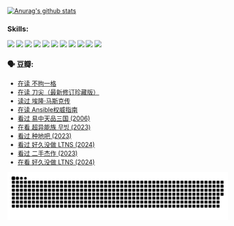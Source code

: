 
[![Anurag's github stats](https://github-readme-stats.vercel.app/api?username=w940853815)](https://github.com/anuraghazra/github-readme-stats)

### Skills:

<code><img height="32" src="https://cdn.jsdelivr.net/npm/simple-icons@v5/icons/python.svg"></code>
<code><img height="32" src="https://cdn.jsdelivr.net/npm/simple-icons@v5/icons/javascript.svg"></code>
<code><img height="32" src="https://cdn.jsdelivr.net/npm/simple-icons@v5/icons/django.svg"></code>
<code><img height="32" src="https://cdn.jsdelivr.net/npm/simple-icons@v5/icons/flask.svg"></code>
<code><img height="32" src="https://cdn.jsdelivr.net/npm/simple-icons@v5/icons/vuetify.svg"></code>
<code><img height="32" src="https://cdn.jsdelivr.net/npm/simple-icons@v5/icons/git.svg"></code>
<code><img height="32" src="https://cdn.jsdelivr.net/npm/simple-icons@v5/icons/docker.svg"></code>
<code><img height="32" src="https://cdn.jsdelivr.net/npm/simple-icons@v5/icons/postgresql.svg"></code>
<code><img height="32" src="https://cdn.jsdelivr.net/npm/simple-icons@v5/icons/elasticsearch.svg"></code>
<code><img height="32" src="https://cdn.jsdelivr.net/npm/simple-icons@v5/icons/macos.svg"></code>
<code><img height="32" src="https://cdn.jsdelivr.net/npm/simple-icons@v5/icons/linux.svg"></code>

### 🗣 豆瓣:

<!-- DOUBAN-ACTIVITIES:START -->
- [在读 不拘一格](https://www.douban.com/people/136069238/status/4541712161/?_i=09914457)
- [在读 刀尖（最新修订珍藏版）](https://www.douban.com/people/136069238/status/4541711339/?_i=09914457)
- [读过 埃隆·马斯克传](https://www.douban.com/people/136069238/status/4541710351/?_i=09914457)
- [在读 Ansible权威指南](https://www.douban.com/people/136069238/status/4539151450/?_i=09914457)
- [看过 易中天品三国‎ (2006)](https://www.douban.com/people/136069238/status/4529910812/?_i=09914457)
- [在看 超异能族 무빙‎ (2023)](https://www.douban.com/people/136069238/status/4527291077/?_i=09914457)
- [看过 种地吧‎ (2023)](https://www.douban.com/people/136069238/status/4527289637/?_i=09914457)
- [看过 好久没做 LTNS‎ (2024)](https://www.douban.com/people/136069238/status/4527289515/?_i=09914457)
- [看过 二手杰作‎ (2023)](https://www.douban.com/people/136069238/status/4522502716/?_i=09914457)
- [在看 好久没做 LTNS‎ (2024)](https://www.douban.com/people/136069238/status/4521969883/?_i=09914458)
<!-- DOUBAN-ACTIVITIES:END -->


![Snake animation](https://raw.githubusercontent.com/w940853815/w940853815/output/github-contribution-grid-snake.svg)

<!--
**w940853815/w940853815** is a ✨ _special_ ✨ repository because its `README.md` (this file) appears on your GitHub profile.

Here are some ideas to get you started:

- 🔭 I’m currently working on ...
- 🌱 I’m currently learning ...
- 👯 I’m looking to collaborate on ...
- 🤔 I’m looking for help with ...
- 💬 Ask me about ...
- 📫 How to reach me: ...
- 😄 Pronouns: ...
- ⚡ Fun fact: ...
-->
